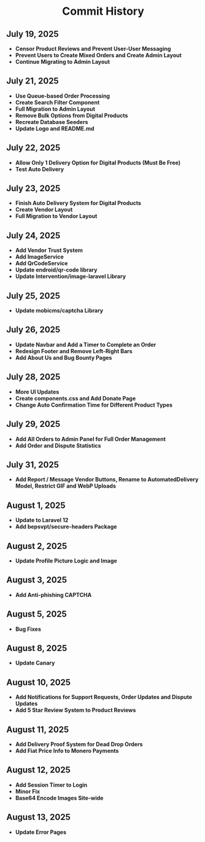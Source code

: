 <div align="center">

# Commit History

</div>

## July 19, 2025

- **Censor Product Reviews and Prevent User-User Messaging**
- **Prevent Users to Create Mixed Orders and Create Admin Layout**
- **Continue Migrating to Admin Layout**

## July 21, 2025

- **Use Queue-based Order Processing**
- **Create Search Filter Component**
- **Full Migration to Admin Layout**
- **Remove Bulk Options from Digital Products**
- **Recreate Database Seeders**
- **Update Logo and README.md**

## July 22, 2025

- **Allow Only 1 Delivery Option for Digital Products (Must Be Free)**
- **Test Auto Delivery**

## July 23, 2025

- **Finish Auto Delivery System for Digital Products**
- **Create Vendor Layout**
- **Full Migration to Vendor Layout**

## July 24, 2025

- **Add Vendor Trust System**
- **Add ImageService**
- **Add QrCodeService**
- **Update endroid/qr-code library**
- **Update Intervention/image-laravel Library**

## July 25, 2025

- **Update mobicms/captcha Library**

## July 26, 2025

- **Update Navbar and Add a Timer to Complete an Order**
- **Redesign Footer and Remove Left-Right Bars**
- **Add About Us and Bug Bounty Pages**

## July 28, 2025

- **More UI Updates**
- **Create components.css and Add Donate Page**
- **Change Auto Confirmation Time for Different Product Types**

## July 29, 2025

- **Add All Orders to Admin Panel for Full Order Management**
- **Add Order and Dispute Statistics**

## July 31, 2025

- **Add Report / Message Vendor Buttons, Rename to AutomatedDelivery Model, Restrict GIF and WebP Uploads**

## August 1, 2025

- **Update to Laravel 12**
- **Add bepsvpt/secure-headers Package**

## August 2, 2025

- **Update Profile Picture Logic and Image**

## August 3, 2025

- **Add Anti-phishing CAPTCHA**

## August 5, 2025

- **Bug Fixes**

## August 8, 2025

- **Update Canary**

## August 10, 2025

- **Add Notifications for Support Requests, Order Updates and Dispute Updates**
- **Add 5 Star Review System to Product Reviews**

## August 11, 2025

- **Add Delivery Proof System for Dead Drop Orders**
- **Add Fiat Price Info to Monero Payments**

## August 12, 2025

- **Add Session Timer to Login**
- **Minor Fix**
- **Base64 Encode Images Site-wide**

## August 13, 2025

- **Update Error Pages**
